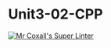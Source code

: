 # Unit3-02-CPP
[![Mr Coxall's Super Linter](https://github.com/MF-ROB/Unit3-02-CPP/workflows/Mr%20Coxall's%20Super%20Linter/badge.svg)](https://github.com/<OWNER>/<REPOSITORY>/actions/)

